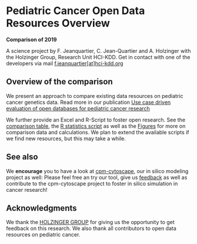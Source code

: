 # Pediatric Cancer Open Data Resources Overview #

__Comparison of 2019__

A science project by
F. Jeanquartier, C. Jean-Quartier and A. Holzinger with the Holzinger Group, Research Unit HCI-KDD.
Get in contact with one of the developers via mail [f.jeanquartier[at]hci-kdd.org](mailto:f.jeanquartier[at]hci-kdd.org)



## Overview of the comparison ##

We present an approach to compare existing data resources on pediatric cancer genetics data.
Read more in our publication [Use case driven evaluation of open databases for pediatric cancer research](https://biodatamining.biomedcentral.com/articles/10.1186/s13040-018-0190-8)

We further provide an Excel and R-Script to foster open research. See the [comparison table](adult-ped-comp2019.xlsx), the [R statistics script](dbcomparison.R)  as well as the [Figures](/Figures) for more on comparison data and calculations.
We plan to extend the available scripts if we find new resources, but this may take a while. 


## See also ##

We __encourage__ you to have a look at [cpm-cytoscape](https://github.com/davcem/cpm-cytoscape), our in silico modeling project as well: Please feel free an try our tool, give us [feedback](mailto:f.jeanquartier[at]hci-kdd.org) as well as contribute to the cpm-cytoscape project to foster in silico simulation in cancer research!


## Acknowledgments ##

We thank the [HOLZINGER GROUP](http://hci-kdd.org) for giving us the opportunity to get feedback on this research.
We also thank all contributors to open data resources on pediatric cancer.
